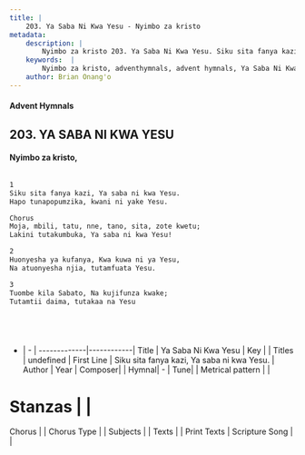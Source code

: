```yaml
---
title: |
    203. Ya Saba Ni Kwa Yesu - Nyimbo za kristo
metadata:
    description: |
        Nyimbo za kristo 203. Ya Saba Ni Kwa Yesu. Siku sita fanya kazi, Ya saba ni kwa Yesu.  Hapo tunapopumzika, kwani ni yake Yesu.  Chorus Moja, mbili, tatu, nne, tano, sita, zote kwetu;  Lakini tutakumbuka, Ya saba ni kwa Yesu!  
    keywords:  |
        Nyimbo za kristo, adventhymnals, advent hymnals, Ya Saba Ni Kwa Yesu, Siku sita fanya kazi, Ya saba ni kwa Yesu. . 
    author: Brian Onang'o
---
```


#### Advent Hymnals
## 203. YA SABA NI KWA YESU
####  Nyimbo za kristo,

```txt

1
Siku sita fanya kazi, Ya saba ni kwa Yesu. 
Hapo tunapopumzika, kwani ni yake Yesu.

Chorus
Moja, mbili, tatu, nne, tano, sita, zote kwetu; 
Lakini tutakumbuka, Ya saba ni kwa Yesu!

2
Huonyesha ya kufanya, Kwa kuwa ni ya Yesu, 
Na atuonyesha njia, tutamfuata Yesu.

3
Tuombe kila Sabato, Na kujifunza kwake; 
Tutamtii daima, tutakaa na Yesu






```

- |   -  |
-------------|------------|
Title | Ya Saba Ni Kwa Yesu |
Key |  |
Titles | undefined |
First Line | Siku sita fanya kazi, Ya saba ni kwa Yesu.  |
Author | 
Year | 
Composer| |
Hymnal|  - |
Tune|  |
Metrical pattern | |
# Stanzas |  |
Chorus |  |
Chorus Type |  |
Subjects | |
Texts |  |
Print Texts | 
Scripture Song |  |
    
